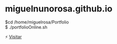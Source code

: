 # miguelnunorosa.github.io
$cd /home/miguelrosa/Portfolio <br>
$ ./portfolioOnline.sh <br>


⚡ [Visitar](https://github.com/miguelnunorosa/miguelnunorosa.github.io)